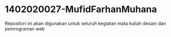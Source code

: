 # 1402020027-MufidFarhanMuhana
Repositori ini akan digunakan untuk seluruh kegiatan mata kuliah desain dan pemrograman web
